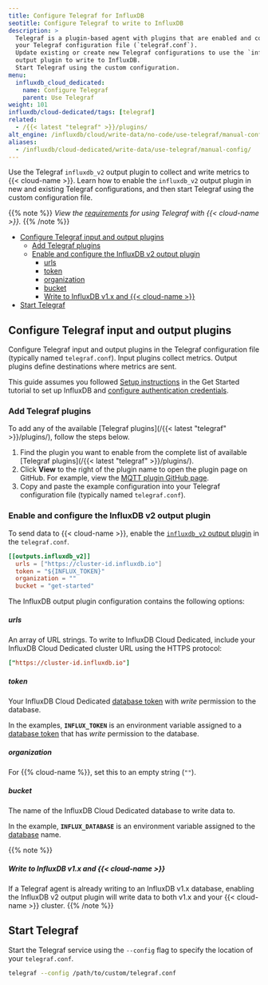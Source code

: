 ```yaml
---
title: Configure Telegraf for InfluxDB
seotitle: Configure Telegraf to write to InfluxDB
description: >
  Telegraf is a plugin-based agent with plugins that are enabled and configured in
  your Telegraf configuration file (`telegraf.conf`).
  Update existing or create new Telegraf configurations to use the `influxdb_v2`
  output plugin to write to InfluxDB.
  Start Telegraf using the custom configuration.
menu:
  influxdb_cloud_dedicated:
    name: Configure Telegraf
    parent: Use Telegraf
weight: 101
influxdb/cloud-dedicated/tags: [telegraf]
related:
  - /{{< latest "telegraf" >}}/plugins/
alt_engine: /influxdb/cloud/write-data/no-code/use-telegraf/manual-config/
aliases:
  - /influxdb/cloud-dedicated/write-data/use-telegraf/manual-config/
---
```


Use the Telegraf `influxdb_v2` output plugin to collect and write metrics to
{{< cloud-name >}}.
Learn how to enable the `influxdb_v2` output plugin in new and
existing Telegraf configurations,
and then start Telegraf using the custom configuration file.

{{% note %}}
_View the [requirements](/influxdb/cloud-dedicated/write-data/use-telegraf#requirements)
for using Telegraf with {{< cloud-name >}}._
{{% /note %}}

<!-- TOC -->

- [Configure Telegraf input and output plugins](#configure-telegraf-input-and-output-plugins)
  - [Add Telegraf plugins](#add-telegraf-plugins)
  - [Enable and configure the InfluxDB v2 output plugin](#enable-and-configure-the-influxdb-v2-output-plugin)
      - [urls](#urls)
      - [token](#token)
      - [organization](#organization)
      - [bucket](#bucket)
      - [Write to InfluxDB v1.x and {{< cloud-name >}}](#write-to-influxdb-v1x-and--cloud-name-)
- [Start Telegraf](#start-telegraf)

<!-- /TOC -->

## Configure Telegraf input and output plugins

Configure Telegraf input and output plugins in the Telegraf configuration file (typically named `telegraf.conf`).
Input plugins collect metrics.
Output plugins define destinations where metrics are sent.

This guide assumes you followed [Setup instructions](/influxdb/cloud-dedicated/get-started/setup/) in the Get Started tutorial
to set up InfluxDB and [configure authentication credentials](/influxdb/cloud-dedicated/get-started/setup/?t=Telegraf).

### Add Telegraf plugins

To add any of the available [Telegraf plugins](/{{< latest "telegraf" >}}/plugins/), follow the steps below.

1.  Find the plugin you want to enable from the complete list of available
    [Telegraf plugins](/{{< latest "telegraf" >}}/plugins/).
2.  Click **View** to the right of the plugin name to open the plugin page on GitHub.
    For example, view the [MQTT plugin GitHub page](https://github.com/influxdata/telegraf/blob/master/plugins/inputs/mqtt_consumer/README.md).
3.  Copy and paste the example configuration into your Telegraf configuration file
    (typically named `telegraf.conf`).

### Enable and configure the InfluxDB v2 output plugin

To send data to {{< cloud-name >}}, enable the
[`influxdb_v2` output plugin](https://github.com/influxdata/telegraf/blob/master/plugins/outputs/influxdb_v2/README.md)
in the `telegraf.conf`.

```toml
[[outputs.influxdb_v2]]
  urls = ["https://cluster-id.influxdb.io"]
  token = "${INFLUX_TOKEN}"
  organization = ""
  bucket = "get-started"
```

The InfluxDB output plugin configuration contains the following options:

##### urls

An array of URL strings.
To write to InfluxDB Cloud Dedicated, include your InfluxDB Cloud Dedicated cluster URL using the HTTPS protocol:

```toml
["https://cluster-id.influxdb.io"]
```

##### token

Your InfluxDB Cloud Dedicated [database token](/influxdb/cloud-dedicated/admin/tokens/) with _write_ permission to the database.

In the examples, **`INFLUX_TOKEN`** is an environment variable assigned to a [database token](/influxdb/cloud-dedicated/admin/tokens/) that has _write_ permission to the database.

##### organization

For {{% cloud-name %}}, set this to an empty string (`""`).

##### bucket

The name of the InfluxDB Cloud Dedicated database to write data to.

In the example, **`INFLUX_DATABASE`** is an environment variable assigned to the [database](/influxdb/cloud-dedicated/admin/databases/) name.

{{% note %}}
##### Write to InfluxDB v1.x and {{< cloud-name >}}

If a Telegraf agent is already writing to an InfluxDB v1.x database,
enabling the InfluxDB v2 output plugin will write data to both v1.x and your {{< cloud-name >}} cluster.
{{% /note %}}

## Start Telegraf

Start the Telegraf service using the `--config` flag to specify the location of your `telegraf.conf`.

```sh
telegraf --config /path/to/custom/telegraf.conf
```

